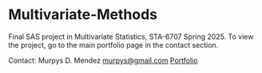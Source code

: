 # Multivariate-Methods

Final SAS project in Multivariate Statistics, STA-6707 Spring 2025.
To view the project, go to the main portfolio page in the contact section.

Contact:
Murpys D. Mendez
murpys@gmail.com
[Portfolio](https://duranmendez.github.io/Data-Science-Portfolio/)
